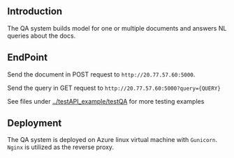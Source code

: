 ## Introduction

The QA system builds model for one or multiple documents and answers NL queries about the docs. 



## EndPoint

Send the document in POST request to `http://20.77.57.60:5000`.

Send the query in GET request to `http://20.77.57.60:5000?query={QUERY}`

See files under [../testAPI_example/testQA](../testAPI_example/testQA) for more testing examples

## Deployment

The QA system is deployed on Azure linux virtual machine with `Gunicorn`. `Nginx` is utilized as the reverse proxy. 

